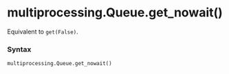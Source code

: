 # multiprocessing.Queue.get_nowait()

Equivalent to `get(False)`.

### Syntax

```python
multiprocessing.Queue.get_nowait()
```